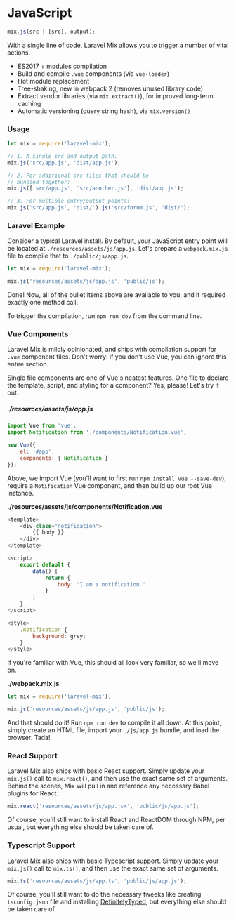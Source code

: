 # JavaScript

```js
mix.js(src | [src], output);
```

With a single line of code, Laravel Mix allows you to trigger a number of vital actions.

-   ES2017 + modules compilation
-   Build and compile `.vue` components \(via `vue-loader`\)
-   Hot module replacement
-   Tree-shaking, new in webpack 2 \(removes unused library code\)
-   Extract vendor libraries \(via `mix.extract()`\), for improved long-term caching
-   Automatic versioning \(query string hash\), via `mix.version()`

### Usage

```js
let mix = require('laravel-mix');

// 1. A single src and output path.
mix.js('src/app.js', 'dist/app.js');

// 2. For additional src files that should be
// bundled together:
mix.js(['src/app.js', 'src/another.js'], 'dist/app.js');

// 3. For multiple entry/output points:
mix.js('src/app.js', 'dist/').js('src/forum.js', 'dist/');
```

### Laravel Example

Consider a typical Laravel install. By default, your JavaScript entry point will be located at `./resources/assets/js/app.js`. Let's prepare a `webpack.mix.js` file to compile that to `./public/js/app.js`.

```js
let mix = require('laravel-mix');

mix.js('resources/assets/js/app.js', 'public/js');
```

Done! Now, all of the bullet items above are available to you, and it required exactly one method call.

To trigger the compilation, run `npm run dev` from the command line.

### Vue Components

Laravel Mix is mildly opinionated, and ships with compilation support for `.vue` component files. Don't worry: if you don't use Vue, you can ignore this entire section.

Single file components are one of Vue's neatest features. One file to declare the template, script, and styling for a component? Yes, please! Let's try it out.

##### ./resources/assets/js/app.js

```js
import Vue from 'vue';
import Notification from './components/Notification.vue';

new Vue({
    el: '#app',
    components: { Notification }
});
```

Above, we import Vue \(you'll want to first run `npm install vue --save-dev`\), require a `Notification` Vue component, and then build up our root Vue instance.

**./resources/assets/js/components/Notification.vue**

```js
<template>
    <div class="notification">
        {{ body }}
    </div>
</template>

<script>
    export default {
        data() {
            return {
                body: 'I am a notification.'
            }
        }
    }
</script>

<style>
    .notification {
        background: grey;
    }
</style>
```

If you're familiar with Vue, this should all look very familiar, so we'll move on.

**./webpack.mix.js**

```js
let mix = require('laravel-mix');

mix.js('resources/assets/js/app.js', 'public/js');
```

And that should do it! Run `npm run dev` to compile it all down. At this point, simply create an HTML file, import your `./js/app.js` bundle, and load the browser. Tada!

### React Support

Laravel Mix also ships with basic React support. Simply update your `mix.js()` call to `mix.react()`, and then use the exact same set of arguments. Behind the scenes, Mix will pull in and reference any necessary Babel plugins for React.

```js
mix.react('resources/assets/js/app.jsx', 'public/js/app.js');
```

Of course, you'll still want to install React and ReactDOM through NPM, per usual, but everything else should be taken care of.

### Typescript Support

Laravel Mix also ships with basic Typescript support. Simply update your `mix.js()` call to `mix.ts()`, and then use the exact same set of arguments.

```js
mix.ts('resources/assets/js/app.ts', 'public/js/app.js');
```

Of course, you'll still want to do the necessary tweeks like creating `tsconfig.json` file and installing [DefinitelyTyped](https://github.com/DefinitelyTyped/DefinitelyTyped), but everything else should be taken care of.
